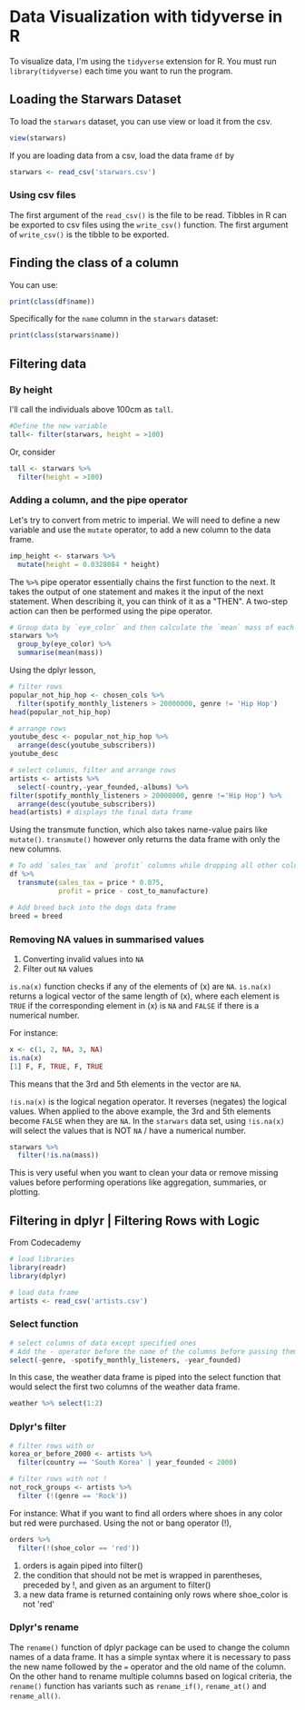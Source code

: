 # Data Visualization with tidyverse in R

To visualize data, I'm using the `tidyverse` extension for R. You must run `library(tidyverse)` each time you want to run the program.

## Loading the Starwars Dataset
To load the `starwars` dataset, you can use view or load it from the csv.

```r
view(starwars)
```

If you are loading data from a csv, load the data frame `df` by
```r
starwars <- read_csv('starwars.csv')
```

### Using csv files
The first argument of the `read_csv()` is the file to be read. Tibbles in R can be exported to csv files using the `write_csv()` function. The first argument of `write_csv()` is the tibble to be exported.

## Finding the class of a column
You can use:
```r
print(class(df$name))
```

Specifically for the `name` column in the `starwars` dataset:
```r
print(class(starwars$name))
```

## Filtering data

### By height
I'll call the individuals above 100cm as `tall`.

```r
#Define the new variable
tall<- filter(starwars, height = >100)
```

Or, consider
```r
tall <- starwars %>%
  filter(height = >100)
```

### Adding a column, and the pipe operator
Let's try to convert from metric to imperial.
We will need to define a new variable and use the `mutate` operator, to add a new column to the data frame.

```r
imp_height <- starwars %>%
  mutate(height = 0.0328084 * height)
```

The `%>%` pipe operator essentially chains the first function to the next. It takes the output of one statement and makes it the input of the next statement. When describing it, you can think of it as a "THEN". A two-step action can then be performed using the pipe operator. 

```r
# Group data by `eye_color` and then calculate the `mean` mass of each group
starwars %>%
  group_by(eye_color) %>%
  summarise(mean(mass))
```

Using the dplyr lesson,
 
```r
# filter rows
popular_not_hip_hop <- chosen_cols %>% 
  filter(spotify_monthly_listeners > 20000000, genre != 'Hip Hop') 
head(popular_not_hip_hop)
```

```r
# arrange rows
youtube_desc <- popular_not_hip_hop %>% 
  arrange(desc(youtube_subscribers))
youtube_desc
```

```r
# select columns, filter and arrange rows
artists <- artists %>%
  select(-country,-year_founded,-albums) %>%
filter(spotify_monthly_listeners > 20000000, genre !='Hip Hop') %>%
  arrange(desc(youtube_subscribers))
head(artists) # displays the final data frame
```

Using the transmute function, which also takes name-value pairs like `mutate()`. `transmute()` however only returns the data frame with only the new columns.
```r
# To add `sales_tax` and `profit` columns while dropping all other columns from the data frame:
df %>%
  transmute(sales_tax = price * 0.075,
            profit = price - cost_to_manufacture)
```
```r
# Add breed back into the dogs data frame
breed = breed
```


### Removing NA values in summarised values
1. Converting invalid values into `NA`
2. Filter out `NA` values

`is.na(x)` function checks if any of the elements of (x) are `NA`.
`is.na(x)` returns a logical vector of the same length of (x), where each element is `TRUE` if the corresponding element in (x) is `NA` and `FALSE` if there is a numerical number.

For instance:
```r
x <- c(1, 2, NA, 3, NA)
is.na(x) 
[1] F, F, TRUE, F, TRUE
```
This means that the 3rd and 5th elements in the vector are `NA`.

`!is.na(x)` is the logical negation operator. It reverses (negates) the logical values.
When applied to the above example, the 3rd and 5th elements become `FALSE` when they are `NA`.
In the `starwars` data set, using `!is.na(x)` will select the values that is NOT `NA` / have a numerical number.

```r
starwars %>%
  filter(!is.na(mass))
```
This is very useful when you want to clean your data or remove missing values before performing operations like aggregation, summaries, or plotting.


## Filtering in dplyr | Filtering Rows with Logic
From Codecademy 

```r
# load libraries
library(readr)
library(dplyr)
```

```r
# load data frame
artists <- read_csv('artists.csv')
```

### Select function
```r
# select columns of data except specified ones
# Add the - operator before the name of the columns before passing them as arguments to select(). For instance,
select(-genre, -spotify_monthly_listeners, -year_founded)
```

In this case, the weather data frame is piped into the select function that would select the first two columns of the weather data frame.
```r
weather %>% select(1:2) 
```

### Dplyr's filter
```r
# filter rows with or
korea_or_before_2000 <- artists %>%
  filter(country == 'South Korea' | year_founded < 2000)
```

```r
# filter rows with not !
not_rock_groups <- artists %>%
  filter (!(genre == 'Rock'))
```
For instance: What if you want to find all orders where shoes in any color but red were purchased. Using the not or bang operator (!), 

```r
orders %>%
  filter(!(shoe_color == 'red'))
```

1. orders is again piped into filter()
2. the condition that should not be met is wrapped in parentheses, preceded by !, and given as an argument to filter()
3. a new data frame is returned containing only rows where shoe_color is not 'red'

### Dplyr's rename
The `rename()` function of dplyr package can be used to change the column names of a data frame. It has a simple syntax where it is necessary to pass the new name followed by the `=` operator and the old name of the column. On the other hand to rename multiple columns based on logical criteria, the `rename()` function has variants such as `rename_if()`, `rename_at()` and `rename_all()`.


